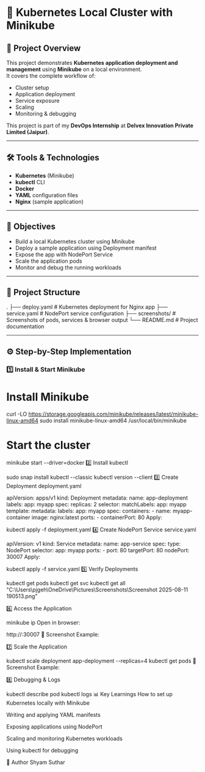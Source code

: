 # 🚀 Kubernetes Local Cluster with Minikube

## 📌 Project Overview
This project demonstrates **Kubernetes application deployment and management** using **Minikube** on a local environment.  
It covers the complete workflow of:
- Cluster setup
- Application deployment
- Service exposure
- Scaling
- Monitoring & debugging

This project is part of my **DevOps Internship** at **Delvex Innovation Private Limited (Jaipur)**.

---

## 🛠️ Tools & Technologies
- **Kubernetes** (Minikube)
- **kubectl** CLI
- **Docker**
- **YAML** configuration files
- **Nginx** (sample application)

---

## 🎯 Objectives
- Build a local Kubernetes cluster using Minikube
- Deploy a sample application using Deployment manifest
- Expose the app with NodePort Service
- Scale the application pods
- Monitor and debug the running workloads

---

## 📂 Project Structure
.
├── deploy.yaml # Kubernetes deployment for Nginx app
├── service.yaml # NodePort service configuration
├── screenshots/ # Screenshots of pods, services & browser output
└── README.md # Project documentation

---

## ⚙️ Step-by-Step Implementation

### **1️⃣ Install & Start Minikube**

# Install Minikube
curl -LO https://storage.googleapis.com/minikube/releases/latest/minikube-linux-amd64
sudo install minikube-linux-amd64 /usr/local/bin/minikube

# Start the cluster
minikube start --driver=docker
2️⃣ Install kubectl

sudo snap install kubectl --classic
kubectl version --client
3️⃣ Create Deployment
deployment.yaml

apiVersion: apps/v1
kind: Deployment
metadata:
  name: app-deployment
  labels:
    app: myapp
spec:
  replicas: 2
  selector:
    matchLabels:
      app: myapp
  template:
    metadata:
      labels:
        app: myapp
    spec:
      containers:
        - name: myapp-container
          image: nginx:latest
          ports:
            - containerPort: 80
Apply:

kubectl apply -f deployment.yaml
4️⃣ Create NodePort Service
service.yaml

apiVersion: v1
kind: Service
metadata:
  name: app-service
spec:
  type: NodePort
  selector:
    app: myapp
  ports:
    - port: 80
      targetPort: 80
      nodePort: 30007
Apply:

kubectl apply -f service.yaml
5️⃣ Verify Deployments

kubectl get pods
kubectl get svc
kubectl get all 
"C:\Users\pjgeh\OneDrive\Pictures\Screenshots\Screenshot 2025-08-11 190513.png"


6️⃣ Access the Application

minikube ip
Open in browser:


http://<minikube-ip>:30007
📸 Screenshot Example:

7️⃣ Scale the Application

kubectl scale deployment app-deployment --replicas=4
kubectl get pods
📸 Screenshot Example:

8️⃣ Debugging & Logs

kubectl describe pod <pod-name>
kubectl logs <pod-name>
📊 Key Learnings
How to set up Kubernetes locally with Minikube

Writing and applying YAML manifests

Exposing applications using NodePort

Scaling and monitoring Kubernetes workloads

Using kubectl for debugging

📌 Author
Shyam Suthar
